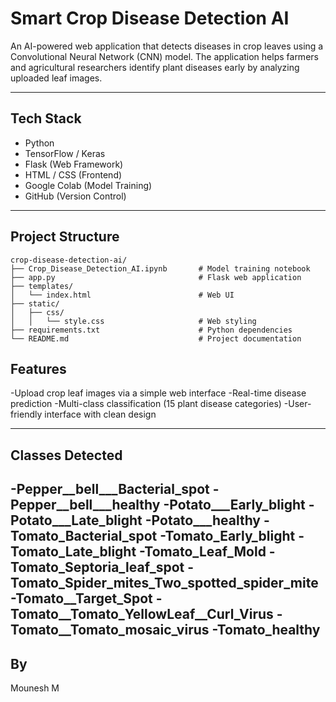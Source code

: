 # Smart Crop Disease Detection AI

An AI-powered web application that detects diseases in crop leaves using a Convolutional Neural Network (CNN) model. The application helps farmers and agricultural researchers identify plant diseases early by analyzing uploaded leaf images.

---

## Tech Stack
- Python
- TensorFlow / Keras
- Flask (Web Framework)
- HTML / CSS (Frontend)
- Google Colab (Model Training)
- GitHub (Version Control)

---

## Project Structure
```text
crop-disease-detection-ai/
├── Crop_Disease_Detection_AI.ipynb       # Model training notebook
├── app.py                                # Flask web application
├── templates/
│   └── index.html                        # Web UI
├── static/
│   ├── css/
│   │   └── style.css                     # Web styling
├── requirements.txt                      # Python dependencies
└── README.md                             # Project documentation
```

## Features
-Upload crop leaf images via a simple web interface
-Real-time disease prediction
-Multi-class classification (15 plant disease categories)
-User-friendly interface with clean design

---

## Classes Detected
-Pepper__bell___Bacterial_spot
-Pepper__bell___healthy
-Potato___Early_blight
-Potato___Late_blight
-Potato___healthy
-Tomato_Bacterial_spot
-Tomato_Early_blight
-Tomato_Late_blight
-Tomato_Leaf_Mold
-Tomato_Septoria_leaf_spot
-Tomato_Spider_mites_Two_spotted_spider_mite
-Tomato__Target_Spot
-Tomato__Tomato_YellowLeaf__Curl_Virus
-Tomato__Tomato_mosaic_virus
-Tomato_healthy
---
## By
Mounesh M
